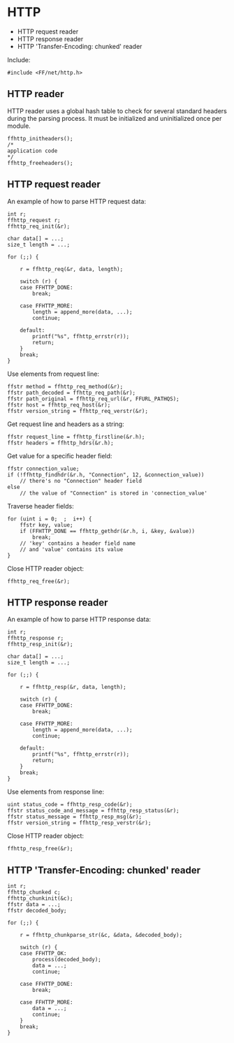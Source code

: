 # HTTP

* HTTP request reader
* HTTP response reader
* HTTP 'Transfer-Encoding: chunked' reader


Include:

	#include <FF/net/http.h>


## HTTP reader

HTTP reader uses a global hash table to check for several standard headers during the parsing process.
It must be initialized and uninitialized once per module.

	ffhttp_initheaders();
	/*
	application code
	*/
	ffhttp_freeheaders();


## HTTP request reader

An example of how to parse HTTP request data:

	int r;
	ffhttp_request r;
	ffhttp_req_init(&r);

	char data[] = ...;
	size_t length = ...;

	for (;;) {

		r = ffhttp_req(&r, data, length);

		switch (r) {
		case FFHTTP_DONE:
			break;

		case FFHTTP_MORE:
			length = append_more(data, ...);
			continue;

		default:
			printf("%s", ffhttp_errstr(r));
			return;
		}
		break;
	}

Use elements from request line:

	ffstr method = ffhttp_req_method(&r);
	ffstr path_decoded = ffhttp_req_path(&r);
	ffstr path_original = ffhttp_req_url(&r, FFURL_PATHQS);
	ffstr host = ffhttp_req_host(&r);
	ffstr version_string = ffhttp_req_verstr(&r);

Get request line and headers as a string:

	ffstr request_line = ffhttp_firstline(&r.h);
	ffstr headers = ffhttp_hdrs(&r.h);

Get value for a specific header field:

	ffstr connection_value;
	if (!ffhttp_findhdr(&r.h, "Connection", 12, &connection_value))
		// there's no "Connection" header field
	else
		// the value of "Connection" is stored in 'connection_value'

Traverse header fields:

	for (uint i = 0;  ;  i++) {
		ffstr key, value;
		if (FFHTTP_DONE == ffhttp_gethdr(&r.h, i, &key, &value))
			break;
		// 'key' contains a header field name
		// and 'value' contains its value
	}

Close HTTP reader object:

	ffhttp_req_free(&r);


## HTTP response reader

An example of how to parse HTTP response data:

	int r;
	ffhttp_response r;
	ffhttp_resp_init(&r);

	char data[] = ...;
	size_t length = ...;

	for (;;) {

		r = ffhttp_resp(&r, data, length);

		switch (r) {
		case FFHTTP_DONE:
			break;

		case FFHTTP_MORE:
			length = append_more(data, ...);
			continue;

		default:
			printf("%s", ffhttp_errstr(r));
			return;
		}
		break;
	}

Use elements from response line:

	uint status_code = ffhttp_resp_code(&r);
	ffstr status_code_and_message = ffhttp_resp_status(&r);
	ffstr status_message = ffhttp_resp_msg(&r);
	ffstr version_string = ffhttp_resp_verstr(&r);

Close HTTP reader object:

	ffhttp_resp_free(&r);


## HTTP 'Transfer-Encoding: chunked' reader

	int r;
	ffhttp_chunked c;
	ffhttp_chunkinit(&c);
	ffstr data = ...;
	ffstr decoded_body;

	for (;;) {

		r = ffhttp_chunkparse_str(&c, &data, &decoded_body);

		switch (r) {
		case FFHTTP_OK:
			process(decoded_body);
			data = ...;
			continue;

		case FFHTTP_DONE:
			break;

		case FFHTTP_MORE:
			data = ...;
			continue;
		}
		break;
	}
